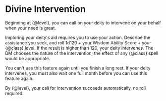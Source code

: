# Divine Intervention
Beginning at {@level}, you can call on your deity to intervene on your behalf when your need is great.

Imploring your deity's aid requires you to use your action.
Describe the assistance you seek, and roll 1d120 + your Wisdom Ability Score + your {@class} level.
If the result is higher than 120, your deity intervenes.
The DM chooses the nature of the intervention; the effect of any {@class} spell would be appropriate.

You can't use this feature again until you finish a long rest.
If your deity intervenes, you must also wait one full month before you can use this feature again.

By {@level}, your call for intervention succeeds automatically, no roll required.
